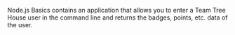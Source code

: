 Node.js Basics contains an application that allows you to enter a Team Tree
 House user in the command line and returns the badges, points, etc. data
 of the user.

